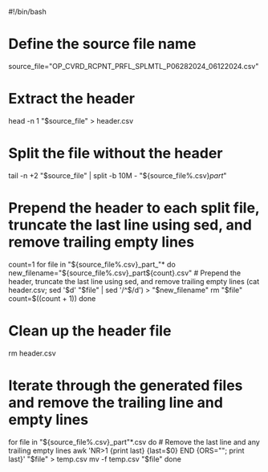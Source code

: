 #!/bin/bash

# Define the source file name
source_file="OP_CVRD_RCPNT_PRFL_SPLMTL_P06282024_06122024.csv"

# Extract the header
head -n 1 "$source_file" > header.csv

# Split the file without the header
tail -n +2 "$source_file" | split -b 10M - "${source_file%.csv}_part_"

# Prepend the header to each split file, truncate the last line using sed, and remove trailing empty lines
count=1
for file in "${source_file%.csv}_part_"*
do
    new_filename="${source_file%.csv}_part${count}.csv"
    # Prepend the header, truncate the last line using sed, and remove trailing empty lines
    (cat header.csv; sed '$d' "$file" | sed '/^$/d') > "$new_filename"
    rm "$file"
    count=$((count + 1))
done

# Clean up the header file
rm header.csv

# Iterate through the generated files and remove the trailing line and empty lines
for file in "${source_file%.csv}_part"*.csv
do
    # Remove the last line and any trailing empty lines
    awk 'NR>1 {print last} {last=$0} END {ORS=""; print last}' "$file" > temp.csv
    mv -f temp.csv "$file"
done
